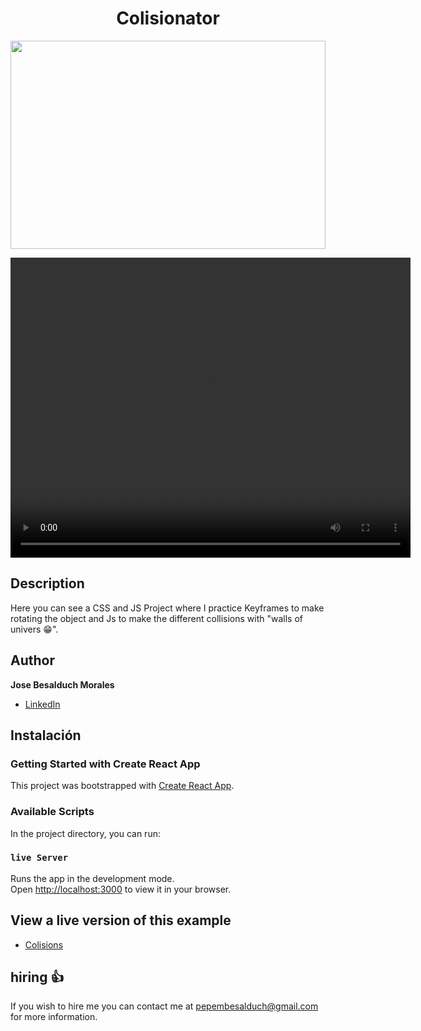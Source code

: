 
<h1 align="center"> Colisionator </h1>
<p align="left">
   <img width="100%" height="333" src="https://cdn.computerhoy.com/sites/navi.axelspringer.es/public/media/image/2016/08/186628-universo.jpg">
   </p>
   <video src="https://github.com/BitvsByte/colisionator/tree/main/img/" width="640" height="480"></video>

## Description


Here you can see a CSS and JS Project where I practice Keyframes to make rotating the object and Js to make the different collisions with "walls of univers 😁".

## Author

**Jose Besalduch Morales**

* [LinkedIn](https://www.linkedin.com/in/jose-morales-besalduch-082239191/)

## Instalación

### Getting Started with Create React App

This project was bootstrapped with [Create React App](https://github.com/facebook/create-react-app).

### Available Scripts

In the project directory, you can run:

### `live Server`

Runs the app in the development mode.\
Open [http://localhost:3000](http://localhost:3000) to view it in your browser.

## View a live version of this example

* [Colisions](https://bitvsbyte.github.io/colisionator/)

## hiring 👍

If you wish to hire me you can contact me at pepembesalduch@gmail.com for more information.
